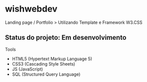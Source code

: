 <h1>wishwebdev</h1>
<p>Landing page / Portfolio > Utilizando Template e Framework W3.CSS</p>
<h2>Status do projeto: Em desenvolvimento</h2>
<p>Tools</p>
<ul>
    <li>HTML5 (Hypertext Markup Language 5)</li>
    <li>CSS3 (Cascading Style Sheets)</li>
    <li>JS (JavaScript)</li>
    <li>SQL (Structured Query Language)</li>
</ul>